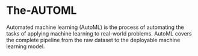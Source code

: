 # The-AUTOML
Automated machine learning (AutoML) is the process of automating the tasks of applying machine learning to real-world problems. AutoML covers the complete pipeline from the raw dataset to the deployable machine learning model.

